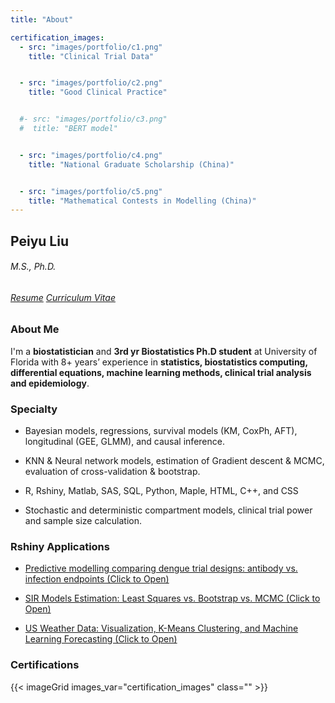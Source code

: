```yaml
---
title: "About"

certification_images:
  - src: "images/portfolio/c1.png"
    title: "Clinical Trial Data"


  - src: "images/portfolio/c2.png"
    title: "Good Clinical Practice"


  #- src: "images/portfolio/c3.png"
  #  title: "BERT model"


  - src: "images/portfolio/c4.png"
    title: "National Graduate Scholarship (China)"


  - src: "images/portfolio/c5.png"
    title: "Mathematical Contests in Modelling (China)"
---
```


##  Peiyu Liu

###### M.S., Ph.D.
###### [Resume](files/Resume_PL_0925.pdf)      [Curriculum Vitae](files/CV_PL_0925.pdf)   


### About Me

I'm a **biostatistician** and **3rd yr Biostatistics Ph.D student** at University of Florida with 8+ years’ experience in **statistics, biostatistics computing, differential equations, machine learning methods, clinical trial analysis and epidemiology**.

### Specialty

- Bayesian models, regressions, survival models (KM, CoxPh, AFT), longitudinal (GEE, GLMM), and causal inference.

- KNN & Neural network models, estimation of Gradient descent & MCMC, evaluation of cross-validation & bootstrap.

- R, Rshiny, Matlab, SAS, SQL, Python, Maple, HTML, C++, and CSS

- Stochastic and deterministic compartment models, clinical trial power and sample size calculation.

### Rshiny Applications

- [Predictive modelling comparing dengue trial designs: antibody vs. infection endpoints (Click to Open)](https://peiyuliu.shinyapps.io/anpp-trial-comparison/)

- [SIR Models Estimation: Least Squares vs. Bootstrap vs. MCMC (Click to Open)](https://peiyuliu.shinyapps.io/sir-estimation-comparison/)

- [US Weather Data: Visualization, K-Means Clustering, and Machine Learning Forecasting (Click to Open)](https://peiyuliu.shinyapps.io/us-weather-analysis/)

### Certifications

{{< imageGrid images_var="certification_images" class=""   >}}